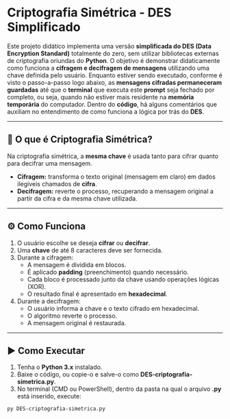 # Criptografia Simétrica - DES Simplificado

Este projeto didático implementa uma versão **simplificada do DES (Data Encryption Standard)** totalmente do zero, sem utilizar bibliotecas externas de criptografia oriundas do **Python**.
O objetivo é demonstrar didaticamente como funciona a **cifragem e decifragem de mensagens** utilizando uma chave definida pelo usuário.
Enquanto estiver sendo executado, conforme é visto o passo-a-passo logo abaixo, as **mensagens cifradas permaneceram guardadas** até que o **terminal** que executa este **prompt** seja fechado por completo, ou seja, quando não estiver mais residente na **memória temporária** do computador.
Dentro do **código**, há alguns comentários que auxiliam no entendimento de como funciona a lógica por trás do **DES**.

---

## 🔐 O que é Criptografia Simétrica?

Na criptografia simétrica, a **mesma chave** é usada tanto para cifrar quanto para decifrar uma mensagem.  

- **Cifragem:** transforma o texto original (mensagem em claro) em dados ilegíveis chamados de **cifra**.  
- **Decifragem:** reverte o processo, recuperando a mensagem original a partir da cifra e da mesma chave utilizada.  

---

## ⚙️ Como Funciona

1. O usuário escolhe se deseja **cifrar** ou **decifrar**.  
2. Uma **chave** de até 8 caracteres deve ser fornecida.  
3. Durante a cifragem:  
   - A mensagem é dividida em blocos.  
   - É aplicado **padding** (preenchimento) quando necessário.  
   - Cada bloco é processado junto da chave usando operações lógicas (XOR).  
   - O resultado final é apresentado em **hexadecimal**.  
4. Durante a decifragem:  
   - O usuário informa a chave e o texto cifrado em hexadecimal.  
   - O algoritmo reverte o processo.  
   - A mensagem original é restaurada.  

---

## ▶️ Como Executar

1. Tenha o **Python 3.x** instalado.  
2. Baixe o código, ou copie-o e salve-o como **DES-criptografia-simetrica.py**. 
3. No terminal (CMD ou PowerShell), dentro da pasta na qual o arquivo **.py** está inserido, execute:

```bash
py DES-criptografia-simetrica.py
